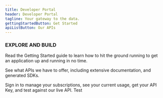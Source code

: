```yaml
---
title: Developer Portal
header: Developer Portal
tagline: Your gateway to the data.
gettingStartedButton: Get Started
apiListButton: Our APIs
---
```


### EXPLORE AND BUILD
        
Read the Getting Started guide to learn how to hit the ground running to get an application up and running in no time.

See what APIs we have to offer, including extensive documentation, and generated SDKs.

Sign in to manage your subscriptions, see your current usage, get your API Key, and test against our live API.
Test
